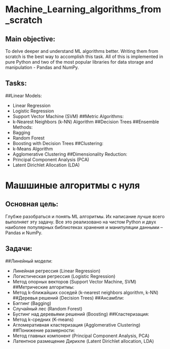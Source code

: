 # Machine_Learning_algorithms_from_scratch
## Main objective:

To delve deeper and understand ML algorithms better. Writing them from scratch is the best way to accomplish this task. All of this is implemented in pure Python and two of the most popular libraries for data storage and manipulation - Pandas and NumPy.

## Tasks:
##Linear Models:
- Linear Regression
- Logistic Regression
- Support Vector Machine (SVM)
##Metric Algorithms:
- k-Nearest Neighbors (k-NN) Algorithm
##Decision Trees
##Ensemble Methods:
- Bagging
- Random Forest
- Boosting with Decision Trees
##Clustering:
- k-Means Algorithm
- Agglomerative Clustering
##Dimensionality Reduction:
- Principal Component Analysis (PCA)
- Latent Dirichlet Allocation (LDA)



# Машшиные алгоритмы с нуля
## Основная цель:

Глубже разобраться и понять ML алгоритмы. Их написание лучше всего выполняет эту задачу. Все это реализовано на чистом Python и двух наиболее популярных библиотеках хранения и манипуляции данными – Pandas и NumPy.

## Задачи:
##Линейный модели:
- Линейная регрессия (Linear Regression)
- Логистическая регрессия (Logistic Regression)
- Метод опорных векторов (Support Vector Machine, SVM)
##Метрические алгоритмы:
- Метод k-ближайших соседей (k-nearest neighbors algorithm, k-NN)
##Деревья решений (Decision Trees)
##Ансамбли:
- Бэггинг (Bagging)
- Случайный лес (Random Forest)
- Бустинг над деревьями решений (Boosting)
##Кластеризация:
- Метод k-средних (K-means)
- Агломеративная кластеризация (Agglomerative Clustering)
##Понижение размерности:
- Метод главных компонент (Principal Component Analysis, PCA)
- Латентное размещение Дирихле (Latent Dirichlet allocation, LDA)
